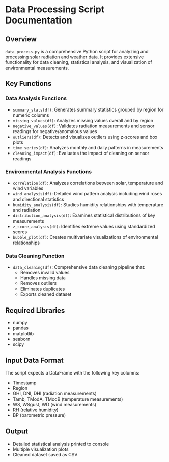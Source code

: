 # Data Processing Script Documentation

## Overview
`data_process.py` is a comprehensive Python script for analyzing and processing solar radiation and weather data. It provides extensive functionality for data cleaning, statistical analysis, and visualization of environmental measurements.

## Key Functions

### Data Analysis Functions
- `summary_stats(df)`: Generates summary statistics grouped by region for numeric columns
- `missing_values(df)`: Analyzes missing values overall and by region
- `negative_values(df)`: Validates radiation measurements and sensor readings for negative/anomalous values
- `outliers(df)`: Detects and visualizes outliers using z-scores and box plots
- `time_series(df)`: Analyzes monthly and daily patterns in measurements
- `cleaning_impact(df)`: Evaluates the impact of cleaning on sensor readings

### Environmental Analysis Functions
- `correlation(df)`: Analyzes correlations between solar, temperature and wind variables
- `wind_analysis(df)`: Detailed wind pattern analysis including wind roses and directional statistics
- `humidity_analysis(df)`: Studies humidity relationships with temperature and radiation
- `distribution_analysis(df)`: Examines statistical distributions of key measurements
- `z_score_analysis(df)`: Identifies extreme values using standardized scores
- `bubble_plot(df)`: Creates multivariate visualizations of environmental relationships

### Data Cleaning Function
- `data_cleaning(df)`: Comprehensive data cleaning pipeline that:
  - Removes invalid values
  - Handles missing data
  - Removes outliers
  - Eliminates duplicates
  - Exports cleaned dataset

## Required Libraries
- numpy
- pandas 
- matplotlib
- seaborn
- scipy

## Input Data Format
The script expects a DataFrame with the following key columns:
- Timestamp
- Region
- GHI, DNI, DHI (radiation measurements)
- Tamb, TModA, TModB (temperature measurements)
- WS, WSgust, WD (wind measurements)
- RH (relative humidity)
- BP (barometric pressure)

## Output
- Detailed statistical analysis printed to console
- Multiple visualization plots
- Cleaned dataset saved as CSV

